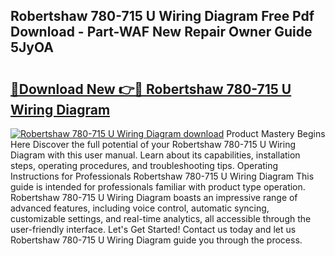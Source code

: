 ## Robertshaw 780-715 U Wiring Diagram Free Pdf Download - Part-WAF New Repair Owner Guide 5JyOA

# <h2><a href="http://dftwq33.blite.top/?on=Robertshaw+780-715+U+Wiring+Diagram">🔗Download New 👉🔴 Robertshaw 780-715 U Wiring Diagram</a></h2>

[![Robertshaw 780-715 U Wiring Diagram download](https://i.imgur.com/lujVjoI.png)](http://dftwq33.blite.top/?on=Robertshaw+780-715+U+Wiring+Diagram)
Product Mastery Begins Here Discover the full potential of your Robertshaw 780-715 U Wiring Diagram with this user manual. Learn about its capabilities, installation steps, operating procedures, and troubleshooting tips. Operating Instructions for Professionals Robertshaw 780-715 U Wiring Diagram This guide is intended for professionals familiar with product type operation. Robertshaw 780-715 U Wiring Diagram boasts an impressive range of advanced features, including voice control, automatic syncing, customizable settings, and real-time analytics, all accessible through the user-friendly interface. Let's Get Started! Contact us today and let us Robertshaw 780-715 U Wiring Diagram guide you through the process.
